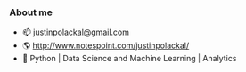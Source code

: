 ### About me 
- 📫 justinpolackal@gmail.com
- 🌎 http://www.notespoint.com/justinpolackal/
- 🔭 Python | Data Science and Machine Learning | Analytics
